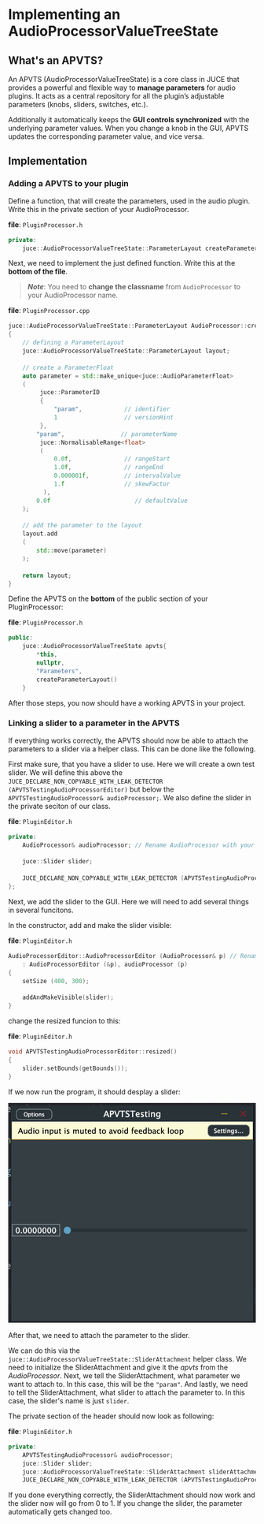 # Implementing an AudioProcessorValueTreeState
## What's an APVTS?
An APVTS (AudioProcessorValueTreeState) is a core class in JUCE that provides a powerful and flexible way to **manage parameters** for audio plugins. It acts as a central repository for all the plugin’s adjustable parameters (knobs, sliders, switches, etc.).

Additionally it automatically keeps the **GUI controls synchronized** with the underlying parameter values. When you change a knob in the GUI, APVTS updates the corresponding parameter value, and vice versa.

## Implementation
### Adding a APVTS to your plugin
Define a function, that will create the parameters, used in the audio plugin. Write this in the private section of your AudioProcessor.

**file**: `PluginProcessor.h`
```cpp
private:
    juce::AudioProcessorValueTreeState::ParameterLayout createParameterLayout();
```

Next, we need to implement the just defined function. Write this at the **bottom of the file**.
>**_Note_**: You need to **change the classname** from `AudioProcessor` to your AudioProcessor name.

**file**: `PluginProcessor.cpp`
```cpp
juce::AudioProcessorValueTreeState::ParameterLayout AudioProcessor::createParameterLayout()
{
    // defining a ParameterLayout
    juce::AudioProcessorValueTreeState::ParameterLayout layout;
    
    // create a ParameterFloat
    auto parameter = std::make_unique<juce::AudioParameterFloat>
    (
         juce::ParameterID
         {
             "param",            // identifier
             1                   // versionHint
         },
        "param",                // parameterName
         juce::NormalisableRange<float>
         (
             0.0f,               // rangeStart
             1.0f,               // rangeEnd
             0.000001f,          // intervalValue
             1.f                 // skewFactor
          ),
        0.0f                        // defaultValue
    );
    
    // add the parameter to the layout
    layout.add
    (
        std::move(parameter)
    );
    
    return layout;
}
```

Define the APVTS on the **bottom** of the public section of your PluginProcessor:

**file**: `PluginProcessor.h`
```cpp
public:
    juce::AudioProcessorValueTreeState apvts{
        *this,
        nullptr,
        "Parameters",
        createParameterLayout()
    }
```

After those steps, you now should have a working APVTS in your project.

### Linking a slider to a parameter in the APVTS
If everything works correctly, the APVTS should now be able to attach the parameters to a slider via a helper class. This can be done like the following.

First make sure, that you have a slider to use. Here we will create a own test slider. We will define this above the `JUCE_DECLARE_NON_COPYABLE_WITH_LEAK_DETECTOR (APVTSTestingAudioProcessorEditor)` but below the `APVTSTestingAudioProcessor& audioProcessor;`. We also define the slider in the private seciton of our class. 

**file**: `PluginEditor.h`
```cpp
private:
    AudioProcessor& audioProcessor; // Rename AudioProcessor with your AudioProcessor name
    
    juce::Slider slider;

    JUCE_DECLARE_NON_COPYABLE_WITH_LEAK_DETECTOR (APVTSTestingAudioProcessorEditor)
};
```

Next, we add the slider to the GUI. Here we will need to add several things in several funcitons.

In the constructor, add and make the slider visible:

**file**: `PluginEditor.h`
```cpp
AudioProcessorEditor::AudioProcessorEditor (AudioProcessor& p) // Rename AudioProcessorEditor with your AudioProcessorEditor name
    : AudioProcessorEditor (&p), audioProcessor (p)
{
    setSize (400, 300);
    
    addAndMakeVisible(slider);
}
```

change the resized funcion to this:

**file**: `PluginEditor.h`
```cpp
void APVTSTestingAudioProcessorEditor::resized()
{
    slider.setBounds(getBounds());
}
```

If we now run the program, it should desplay a slider:

![screenshot of the window with a slider in it](images/slider_screenshot.png)

After that, we need to attach the parameter to the slider.

We can do this via the `juce::AudioProcessorValueTreeState::SliderAttachment` helper class. We need to initialize the SliderAttachment and give it the *apvts* from the *AudioProcessor*. Next, we tell the SliderAttachment, what parameter we want to attach to. In this case, this will be the `"param"`. And lastly, we need to tell the SliderAttachment, what slider to attach the parameter to. In this case, the slider's name is just `slider`.

The private section of the header should now look as following:

**file**: `PluginEditor.h`
```cpp
private:
    APVTSTestingAudioProcessor& audioProcessor;
    juce::Slider slider;
    juce::AudioProcessorValueTreeState::SliderAttachment sliderAttachment{audioProcessor.apvts, "param", slider};
    JUCE_DECLARE_NON_COPYABLE_WITH_LEAK_DETECTOR (APVTSTestingAudioProcessorEditor)
```

If you done everything correctly, the SliderAttachment should now work and the slider now will go from 0 to 1. If you change the slider, the parameter automatically gets changed too.